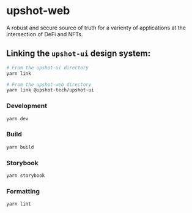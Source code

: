 # upshot-web

A robust and secure source of truth for a varienty of applications at the intersection of DeFi and NFTs.

## Linking the `upshot-ui` design system:

```bash
# From the upshot-ui directory
yarn link

# From the upshot-web directory
yarn link @upshot-tech/upshot-ui
```

### Development

```bash
yarn dev
```

### Build

```bash
yarn build
```

### Storybook

```bash
yarn storybook
```

### Formatting

```bash
yarn lint
```
